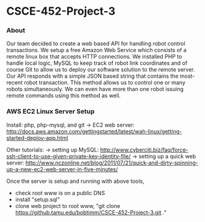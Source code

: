 CSCE-452-Project-3
==================

### About
Our team decided to create a web based API for handling robot control transactions. We setup a free Amazon Web Service which consists of a remote linux box that accepts HTTP connections. We installed PHP to handle local logic, MySQL to keep track of robot link coordinates and of course Git to allow us to deploy our software solution to the remote server. Our API responds with a simple JSON based string that contains the most-recent robot transaction. This method allows us to control one or many robots simultaneously. We can even have more than one robot issuing remote commands using this method as well.

### AWS EC2 Linux Server Setup

Install: php, php-mysql, and git
-> EC2 web server: http://docs.aws.amazon.com/gettingstarted/latest/wah-linux/getting-started-deploy-app.html

Other tutorials:
-> setting up MySQL: http://www.cyberciti.biz/faq/force-ssh-client-to-use-given-private-key-identity-file/
-> setting up a quick web server: http://www.nczonline.net/blog/2011/07/21/quick-and-dirty-spinning-up-a-new-ec2-web-server-in-five-minutes/

Once the server is setup and running with above tools,
* check root www is on a public DNS
* install "setup.sql"
* clone web project to root www, "git clone https://github.tamu.edu/bobtimm/CSCE-452-Project-3.git ."
